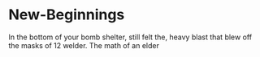 # New-Beginnings

In the bottom of your bomb shelter, still felt the, heavy blast that blew off the masks of 12 welder. The math of an elder
